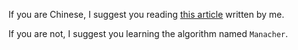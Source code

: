 If you are Chinese, I suggest you reading [this article](http://www.cnblogs.com/zichi/p/4753930.html) written by me.

If you are not, I suggest you learning the algorithm named `Manacher`.